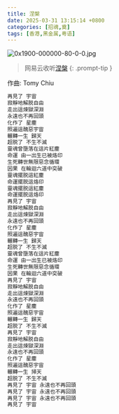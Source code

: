```yaml
---
title: 涅槃
date: 2025-03-31 13:15:14 +0800
categories: [招魂,奠]
tags: [香港,黑金属,粤语]
---
```


![0x1900-000000-80-0-0.jpg](https://b2.235421.xyz/pic/2025/03/c34e11d81c2795806d861f1ac7becf72.jpg)

> 网易云收听[涅槃](https://music.163.com/song?id=1463742126&userid=1623945853)
{: .prompt-tip }

作曲: Tomy Chiu

```txt
再見了 宇宙
寂靜地解脱自由
走出這煉獄深淵
永遠也不再回頭
化作了 星塵
照遍這醜惡宇宙
輾轉一生 歸天
超脱了 不生不滅
靈魂曾墮落在這片紅塵
命運 由一出生已被烙印
生死轉世無限惡念循環
因果 在輪迴六道中突破
靈魂擺脱這紅塵
命運擺脱這烙印
靈魂擺脱這紅塵
命運擺脱這烙印
再見了 宇宙
寂靜地解脱自由
走出這煉獄深淵
永遠也不再回頭
化作了 星塵
照遍這醜惡宇宙
輾轉一生 歸天
超脱了 不生不滅
靈魂曾墮落在這片紅塵
命運 由一出生已被烙印
生死轉世無限惡念循環
因果 在輪迴六道中突破
再見了 宇宙
寂靜地解脱自由
走出這煉獄深淵
永遠也不再回頭
化作了 星塵
照遍這醜惡宇宙
輾轉一生 歸天
超脱了 不生不滅
再見了 宇宙
寂靜地解脱自由
走出這煉獄深淵
永遠也不再回頭
化作了 星塵
照遍這醜惡宇宙
輾轉一生 掃天
超脱了 不生不滅
再見了 宇宙 永遠也不再回頭
再見了 宇宙 永遠也不再回頭
再見了 宇宙 永遠也不再回頭
再見了 宇宙
```